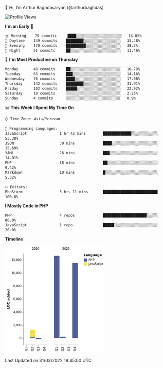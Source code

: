 👋 Hi, I’m Arthur Baghdasaryan (@arthurbaghdas)


<!--START_SECTION:waka-->
![Profile Views](http://img.shields.io/badge/Profile%20Views-3-blue)

**I'm an Early 🐤** 

```text
🌞 Morning    75 commits     ████░░░░░░░░░░░░░░░░░░░░░   16.85% 
🌆 Daytime    149 commits    ████████░░░░░░░░░░░░░░░░░   33.48% 
🌃 Evening    170 commits    █████████░░░░░░░░░░░░░░░░   38.2% 
🌙 Night      51 commits     ██░░░░░░░░░░░░░░░░░░░░░░░   11.46%

```
📅 **I'm Most Productive on Thursday** 

```text
Monday       48 commits     ██░░░░░░░░░░░░░░░░░░░░░░░   10.79% 
Tuesday      63 commits     ███░░░░░░░░░░░░░░░░░░░░░░   14.16% 
Wednesday    76 commits     ████░░░░░░░░░░░░░░░░░░░░░   17.08% 
Thursday     142 commits    ████████░░░░░░░░░░░░░░░░░   31.91% 
Friday       102 commits    █████░░░░░░░░░░░░░░░░░░░░   22.92% 
Saturday     10 commits     ░░░░░░░░░░░░░░░░░░░░░░░░░   2.25% 
Sunday       4 commits      ░░░░░░░░░░░░░░░░░░░░░░░░░   0.9%

```


📊 **This Week I Spent My Time On** 

```text
⌚︎ Time Zone: Asia/Yerevan

💬 Programming Languages: 
JavaScript               1 hr 42 mins        █████████████░░░░░░░░░░░░   53.38% 
JSON                     30 mins             ████░░░░░░░░░░░░░░░░░░░░░   15.69% 
YAML                     26 mins             ███░░░░░░░░░░░░░░░░░░░░░░   14.01% 
PHP                      18 mins             ██░░░░░░░░░░░░░░░░░░░░░░░   9.42% 
Markdown                 10 mins             █░░░░░░░░░░░░░░░░░░░░░░░░   5.32%

🔥 Editors: 
PhpStorm                 3 hrs 11 mins       █████████████████████████   100.0%

```

**I Mostly Code in PHP** 

```text
PHP                      4 repos             ████████████████████░░░░░   80.0% 
JavaScript               1 repo              █████░░░░░░░░░░░░░░░░░░░░   20.0%

```


**Timeline**

![Chart not found](https://raw.githubusercontent.com/arthurbaghdas/arthurbaghdas/main/charts/bar_graph.png) 


 Last Updated on 31/03/2022 18:45:00 UTC
<!--END_SECTION:waka-->
